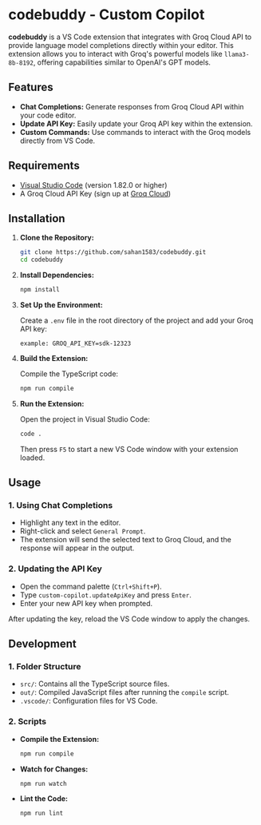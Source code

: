 # codebuddy - Custom Copilot

**codebuddy** is a VS Code extension that integrates with Groq Cloud API to provide language model completions directly within your editor. This extension allows you to interact with Groq's powerful models like `llama3-8b-8192`, offering capabilities similar to OpenAI's GPT models.

## Features

- **Chat Completions:** Generate responses from Groq Cloud API within your code editor.
- **Update API Key:** Easily update your Groq API key within the extension.
- **Custom Commands:** Use commands to interact with the Groq models directly from VS Code.

## Requirements

- [Visual Studio Code](https://code.visualstudio.com/) (version 1.82.0 or higher)
- A Groq Cloud API Key (sign up at [Groq Cloud](https://console.groq.com))

## Installation

1. **Clone the Repository:**

   ```bash
   git clone https://github.com/sahan1583/codebuddy.git
   cd codebuddy
   ```

2. **Install Dependencies:**

   ```bash
   npm install
   ```

3. **Set Up the Environment:**

   Create a `.env` file in the root directory of the project and add your Groq API key:

   ```
   example: GROQ_API_KEY=sdk-12323
   ```

4. **Build the Extension:**

   Compile the TypeScript code:

   ```bash
   npm run compile
   ```

5. **Run the Extension:**

   Open the project in Visual Studio Code:

   ```bash
   code .
   ```

   Then press `F5` to start a new VS Code window with your extension loaded.

## Usage

### 1. **Using Chat Completions**

   - Highlight any text in the editor.
   - Right-click and select `General Prompt`.
   - The extension will send the selected text to Groq Cloud, and the response will appear in the output.

### 2. **Updating the API Key**

   - Open the command palette (`Ctrl+Shift+P`).
   - Type `custom-copilot.updateApiKey` and press `Enter`.
   - Enter your new API key when prompted.

   After updating the key, reload the VS Code window to apply the changes.



## Development

### 1. **Folder Structure**

   - `src/`: Contains all the TypeScript source files.
   - `out/`: Compiled JavaScript files after running the `compile` script.
   - `.vscode/`: Configuration files for VS Code.
   

### 2. **Scripts**

   - **Compile the Extension:**
     ```bash
     npm run compile
     ```
   - **Watch for Changes:**
     ```bash
     npm run watch
     ```
   - **Lint the Code:**
     ```bash
     npm run lint
     ```
